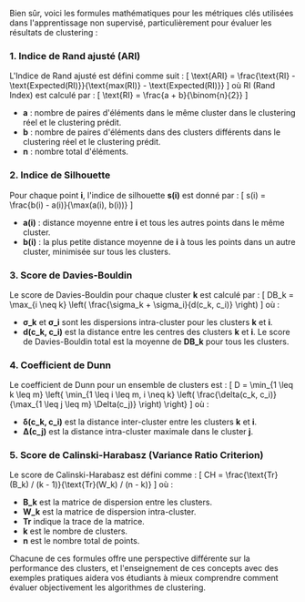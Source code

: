 Bien sûr, voici les formules mathématiques pour les métriques clés utilisées dans l'apprentissage non supervisé, particulièrement pour évaluer les résultats de clustering :

### 1. Indice de Rand ajusté (ARI)
L'Indice de Rand ajusté est défini comme suit :
\[ \text{ARI} = \frac{\text{RI} - \text{Expected(RI)}}{\text{max(RI)} - \text{Expected(RI)}} \]
où RI (Rand Index) est calculé par :
\[ \text{RI} = \frac{a + b}{\binom{n}{2}} \]
- **a** : nombre de paires d'éléments dans le même cluster dans le clustering réel et le clustering prédit.
- **b** : nombre de paires d'éléments dans des clusters différents dans le clustering réel et le clustering prédit.
- **n** : nombre total d'éléments.

### 2. Indice de Silhouette
Pour chaque point **i**, l'indice de silhouette **s(i)** est donné par :
\[ s(i) = \frac{b(i) - a(i)}{\max(a(i), b(i))} \]
- **a(i)** : distance moyenne entre **i** et tous les autres points dans le même cluster.
- **b(i)** : la plus petite distance moyenne de **i** à tous les points dans un autre cluster, minimisée sur tous les clusters.

### 3. Score de Davies-Bouldin
Le score de Davies-Bouldin pour chaque cluster **k** est calculé par :
\[ DB_k = \max_{i \neq k} \left( \frac{\sigma_k + \sigma_i}{d(c_k, c_i)} \right) \]
où :
- **σ_k** et **σ_i** sont les dispersions intra-cluster pour les clusters **k** et **i**.
- **d(c_k, c_i)** est la distance entre les centres des clusters **k** et **i**.
Le score de Davies-Bouldin total est la moyenne de **DB_k** pour tous les clusters.

### 4. Coefficient de Dunn
Le coefficient de Dunn pour un ensemble de clusters est :
\[ D = \min_{1 \leq k \leq m} \left\{ \min_{1 \leq i \leq m, i \neq k} \left( \frac{\delta(c_k, c_i)}{\max_{1 \leq j \leq m} \Delta(c_j)} \right) \right\} \]
où :
- **δ(c_k, c_i)** est la distance inter-cluster entre les clusters **k** et **i**.
- **Δ(c_j)** est la distance intra-cluster maximale dans le cluster **j**.

### 5. Score de Calinski-Harabasz (Variance Ratio Criterion)
Le score de Calinski-Harabasz est défini comme :
\[ CH = \frac{\text{Tr}(B_k) / (k - 1)}{\text{Tr}(W_k) / (n - k)} \]
où :
- **B_k** est la matrice de dispersion entre les clusters.
- **W_k** est la matrice de dispersion intra-cluster.
- **Tr** indique la trace de la matrice.
- **k** est le nombre de clusters.
- **n** est le nombre total de points.

Chacune de ces formules offre une perspective différente sur la performance des clusters, et l'enseignement de ces concepts avec des exemples pratiques aidera vos étudiants à mieux comprendre comment évaluer objectivement les algorithmes de clustering.
